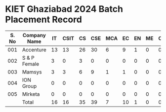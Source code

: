 # KIET Ghaziabad 2024 Batch Placement Record

| S. No | Company Name     |    IT    |   CSIT  |   CS     |   CSE   |   MCA    |   EC    |    EN    |   ME    |   Civil  |  Total  |
|-----  | --------         | -------- |-------- | -------- |-------- | -------- |-------- | -------- |-------- | -------- |-------- |
|  001  | Accenture        |   13     |13       | 26       |   30    | 6        |9        | 1        |0        |0         |98       | 
|  002  | S  & P Female    | 3        |0        | 3        |0        |0         |0        |0         |0        |0         |7        | 
|  003  | Mamsys           | 3        |3        | 6        |9        | 1        |1        | 0        |0        | 0        |25       | 
|  004  | ION Group        | 0        |0        | 0        |0        |0         |0        |0         |0        |0         |0        | 
|  005  | Mirketa          | 0        |0        | 0        |0        |0         |0        |0         |0        |0         |0        | 
|       | Total            | 16       |16       | 35       |39       | 7        |10       | 1        |0        | 0        |130      | 

